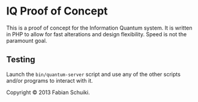 IQ Proof of Concept
===================

This is a proof of concept for the Information Quantum system. It is written in PHP to allow for fast alterations and design flexibility. Speed is not the paramount goal.

Testing
-------
Launch the `bin/quantum-server` script and use any of the other scripts and/or programs to interact with it.


Copyright © 2013 Fabian Schuiki.